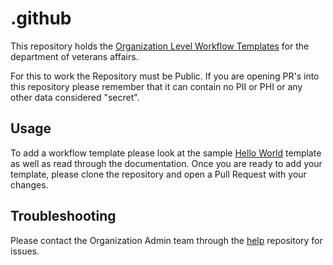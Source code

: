 # .github
This repository holds the [Organization Level Workflow Templates](https://docs.github.com/en/actions/learn-github-actions/sharing-workflows-with-your-organization) for the department of veterans affairs.

For this to work the Repository must be Public.  If you are opening PR's into this repository please remember that it can contain no PII or PHI or any other data considered "secret".  

## Usage
To add a workflow template please look at the sample [Hello World](https://github.com/department-of-veterans-affairs/.github/blob/master/workflow-templates/ci.yml) template as well as read through the documentation.
Once you are ready to add your template, please clone the repository and open a Pull Request with your changes.

## Troubleshooting
Please contact the Organization Admin team through the [help](https://github.com/department-of-veterans-affairs/github-user-requests) repository for issues.
